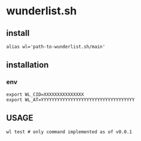 # wunderlist.sh

## install

```
alias wl='path-to-wunderlist.sh/main'
```

## installation

### env

```
export WL_CID=XXXXXXXXXXXXXXX
export WL_AT=YYYYYYYYYYYYYYYYYYYYYYYYYYYYYYYYYYY
```

## USAGE

```
wl test # only command implemented as of v0.0.1
```

